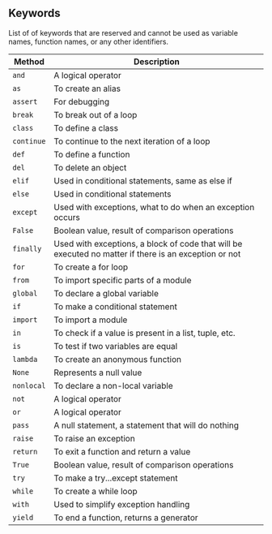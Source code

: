 ## Keywords
List of of keywords that are reserved and cannot be used as variable names, function names, or any other identifiers.

Method | Description
--- | ---
`and` | A logical operator
`as` | To create an alias
`assert` | For debugging
`break` | To break out of a loop
`class` | To define a class
`continue` | To continue to the next iteration of a loop
`def` | To define a function
`del` | To delete an object
`elif` | Used in conditional statements, same as else if
`else` | Used in conditional statements
`except` | Used with exceptions, what to do when an exception occurs
`False` | Boolean value, result of comparison operations
`finally` | Used with exceptions, a block of code that will be executed no matter if there is an exception or not
`for` | To create a for loop
`from` | To import specific parts of a module
`global` | To declare a global variable
`if` | To make a conditional statement
`import` | To import a module
`in` | To check if a value is present in a list, tuple, etc.
`is` | To test if two variables are equal
`lambda` | To create an anonymous function
`None` | Represents a null value
`nonlocal` | To declare a non-local variable
`not` | A logical operator
`or` | A logical operator
`pass` | A null statement, a statement that will do nothing
`raise` | To raise an exception
`return` | To exit a function and return a value
`True` | Boolean value, result of comparison operations
`try` | To make a try...except statement
`while` | To create a while loop
`with` | Used to simplify exception handling
`yield` | To end a function, returns a generator
